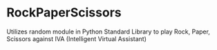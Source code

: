# RockPaperScissors
Utilizes random module in Python Standard Library to play Rock, Paper, Scissors against IVA (Intelligent Virtual Assistant)
